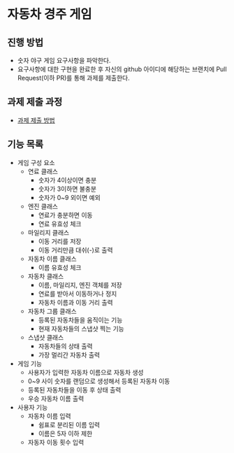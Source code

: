 # 자동차 경주 게임

## 진행 방법

* 숫자 야구 게임 요구사항을 파악한다.
* 요구사항에 대한 구현을 완료한 후 자신의 github 아이디에 해당하는 브랜치에 Pull Request(이하 PR)를 통해 과제를 제출한다.

## 과제 제출 과정

* [과제 제출 방법](https://github.com/next-step/nextstep-docs/tree/master/precourse)

## 기능 목록

* 게임 구성 요소
    * 연료 클래스
        * 숫자가 4이상이면 충분
        * 숫자가 3이하면 불충분
        * 숫자가 0~9 외이면 예외
    * 엔진 클래스
        * 연료가 충분하면 이동
        * 연료 유효성 체크
    * 마일리지 클래스
        * 이동 거리를 저장
        * 이동 거리만큼 대쉬(-)로 출력
    * 자동차 이름 클래스
        * 이름 유효성 체크
    * 자동차 클래스
        * 이름, 마일리지, 엔진 객체를 저장
        * 연료를 받아서 이동하거나 정지
        * 자동차 이름과 이동 거리 출력
    * 자동차 그룹 클래스
        * 등록된 자동차들을 움직이는 기능
        * 현재 자동차들의 스냅샷 찍는 기능
    * 스냅샷 클래스
        * 자동차들의 상태 출력
        * 가장 멀리간 자동차 출력
* 게임 기능
    * 사용자가 입력한 자동차 이름으로 자동차 생성
    * 0~9 사이 숫자를 랜덤으로 생성해서 등록된 자동차 이동
    * 등록된 자동차들을 이동 후 상태 출력
    * 우승 자동차 이름 출력
* 사용자 기능
    * 자동차 이름 입력
        * 쉼표로 분리된 이름 입력
        * 이름은 5자 이하 제한
    * 자동자 이동 횟수 입력
